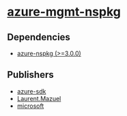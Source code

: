 # [azure-mgmt-nspkg](https://pypi.org/project/azure-mgmt-nspkg)

## Dependencies
- [azure-nspkg (>=3.0.0)](packages/a/azure-nspkg.md)



## Publishers
- [azure-sdk](https://pypi.org/user/azure-sdk)
- [Laurent.Mazuel](https://pypi.org/user/Laurent.Mazuel)
- [microsoft](https://pypi.org/user/microsoft)

